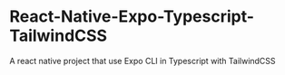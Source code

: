 # React-Native-Expo-Typescript-TailwindCSS
A react native project that use Expo CLI in Typescript with TailwindCSS

